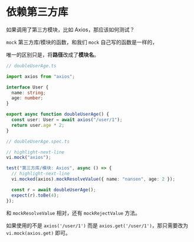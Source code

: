 # 依赖第三方库

如果调用了第三方模块，比如 Axios，那应该如何测试？

`mock` 第三方库/模块的函数，和我们 `mock` 自己写的函数是一样的，

唯一的区别只是，将**路径**改成了**模块名**。

```ts
// doubleUserAge.ts

import axios from "axios";

interface User {
  name: string;
  age: number;
}

export async function doubleUserAge() {
  const user: User = await axios("/user/1");
  return user.age * 2;
}
```

```ts
// doubleUserAge.spec.ts

// highlight-next-line
vi.mock("axios");

test("第三方库/模块: Axios", async () => {
  // highlight-next-line
  vi.mocked(axios).mockResolveValue({ name: "nansen", age: 2 });

  const r = await doubleUserAge();
  expect(r).toBe(4);
});
```

和 `mockResolveValue` 相对，还有 `mockRejectValue` 方法。

如果使用的不是 `axios('/user/1')` 而是 `axios.get('/user/1')`，那只需要改为 `vi.mock(axios.get)` 即可。

